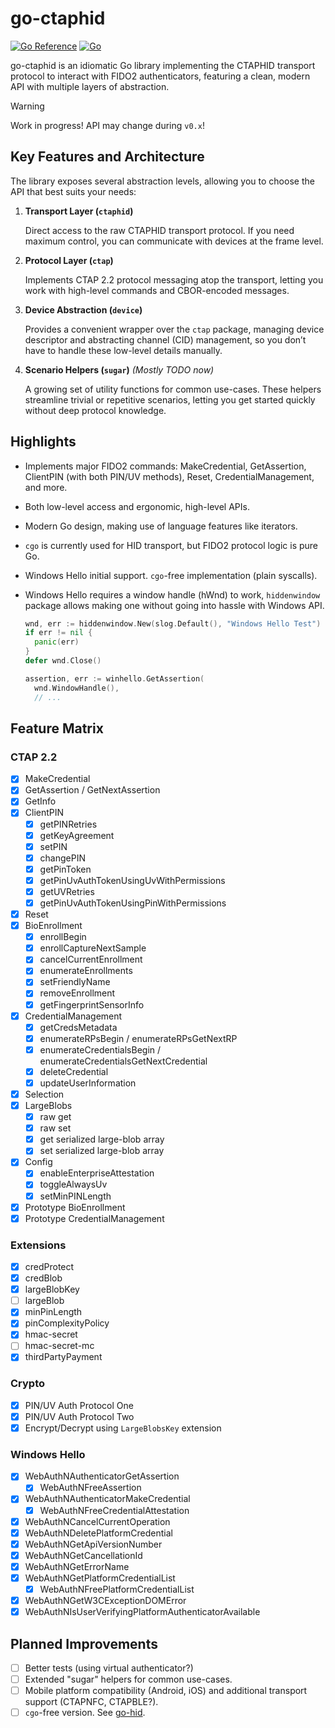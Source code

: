 # go-ctaphid

[![Go Reference](https://pkg.go.dev/badge/github.com/savely-krasovsky/go-ctaphid.svg)](https://pkg.go.dev/github.com/savely-krasovsky/go-ctaphid)
[![Go](https://github.com/savely-krasovsky/go-ctaphid/actions/workflows/go.yml/badge.svg)](https://github.com/savely-krasovsky/go-ctaphid/actions/workflows/go.yml)

go-ctaphid is an idiomatic Go library implementing the CTAPHID transport protocol to interact with FIDO2 authenticators,
featuring a clean, modern API with multiple layers of abstraction.

> [!WARNING]
> Work in progress! API may change during `v0.x`!

## Key Features and Architecture

The library exposes several abstraction levels, allowing you to choose the API that best suits your needs:

1. **Transport Layer (`ctaphid`)**

   Direct access to the raw CTAPHID transport protocol. If you need maximum control, you can communicate with devices
   at the frame level.

2. **Protocol Layer (`ctap`)**

   Implements CTAP 2.2 protocol messaging atop the transport, letting you work with high-level commands and
   CBOR-encoded messages.

3. **Device Abstraction (`device`)**

   Provides a convenient wrapper over the `ctap` package, managing device descriptor and abstracting channel (CID)
   management, so you don’t have to handle these low-level details manually.

4. **Scenario Helpers (`sugar`)** _(Mostly TODO now)_

   A growing set of utility functions for common use-cases. These helpers streamline trivial or repetitive
   scenarios, letting you get started quickly without deep protocol knowledge.

## Highlights

- Implements major FIDO2 commands: MakeCredential, GetAssertion, ClientPIN (with both PIN/UV methods),
  Reset, CredentialManagement, and more.
- Both low-level access and ergonomic, high-level APIs.
- Modern Go design, making use of language features like iterators.
- `cgo` is currently used for HID transport, but FIDO2 protocol logic is pure Go.
- Windows Hello initial support. `cgo`-free implementation (plain syscalls).
- Windows Hello requires a window handle (hWnd) to work, `hiddenwindow` package allows making
  one without going into hassle with Windows API.

  ```go
  wnd, err := hiddenwindow.New(slog.Default(), "Windows Hello Test")
  if err != nil {
  	panic(err)
  }
  defer wnd.Close()

  assertion, err := winhello.GetAssertion(
  	wnd.WindowHandle(),
  	// ...
  ```

## Feature Matrix

### CTAP 2.2

- [x] MakeCredential
- [x] GetAssertion / GetNextAssertion
- [x] GetInfo
- [x] ClientPIN
  - [x] getPINRetries
  - [x] getKeyAgreement
  - [x] setPIN
  - [x] changePIN
  - [x] getPinToken
  - [x] getPinUvAuthTokenUsingUvWithPermissions
  - [x] getUVRetries
  - [x] getPinUvAuthTokenUsingPinWithPermissions
- [x] Reset
- [x] BioEnrollment
  - [x] enrollBegin
  - [x] enrollCaptureNextSample
  - [x] cancelCurrentEnrollment
  - [x] enumerateEnrollments
  - [x] setFriendlyName
  - [x] removeEnrollment
  - [x] getFingerprintSensorInfo
- [x] CredentialManagement
  - [x] getCredsMetadata
  - [x] enumerateRPsBegin / enumerateRPsGetNextRP
  - [x] enumerateCredentialsBegin / enumerateCredentialsGetNextCredential
  - [x] deleteCredential
  - [x] updateUserInformation
- [x] Selection
- [x] LargeBlobs
  - [x] raw get
  - [x] raw set
  - [x] get serialized large-blob array
  - [x] set serialized large-blob array
- [x] Config
  - [x] enableEnterpriseAttestation
  - [x] toggleAlwaysUv
  - [x] setMinPINLength
- [x] Prototype BioEnrollment
- [x] Prototype CredentialManagement

### Extensions

- [x] credProtect
- [x] credBlob
- [x] largeBlobKey
- [ ] largeBlob
- [x] minPinLength
- [x] pinComplexityPolicy
- [x] hmac-secret
- [ ] hmac-secret-mc
- [x] thirdPartyPayment

### Crypto

- [x] PIN/UV Auth Protocol One
- [x] PIN/UV Auth Protocol Two
- [x] Encrypt/Decrypt using `LargeBlobsKey` extension

### Windows Hello

- [x] WebAuthNAuthenticatorGetAssertion
  - [x] WebAuthNFreeAssertion
- [x] WebAuthNAuthenticatorMakeCredential
  - [x] WebAuthNFreeCredentialAttestation
- [x] WebAuthNCancelCurrentOperation
- [x] WebAuthNDeletePlatformCredential
- [x] WebAuthNGetApiVersionNumber
- [x] WebAuthNGetCancellationId
- [x] WebAuthNGetErrorName
- [x] WebAuthNGetPlatformCredentialList
  - [x] WebAuthNFreePlatformCredentialList
- [x] WebAuthNGetW3CExceptionDOMError
- [x] WebAuthNIsUserVerifyingPlatformAuthenticatorAvailable

## Planned Improvements

- [ ] Better tests (using virtual authenticator?)
- [ ] Extended "sugar" helpers for common use-cases.
- [ ] Mobile platform compatibility (Android, iOS) and additional transport support (CTAPNFC, CTAPBLE?).
- [ ] `cgo`-free version. See [go-hid](https://github.com/savely-krasovsky/go-hid).
